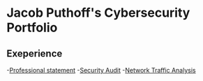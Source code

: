 # **Jacob Puthoff's Cybersecurity Portfolio**
## **Exeperience**
-[Professional statement](https://docs.google.com/document/d/1uNCtmP9PDCE40Cu1q4p9vj1T9Fx8m4uMRCiBDMg8Jzk/edit?usp=sharing)
-[Security Audit](https://docs.google.com/document/d/1--8AN_7k65IdReNIPuxEywx9nyNS41BHqZCAtRCHXnc/edit?usp=sharing)
-[Network Traffic Analysis](https://docs.google.com/document/d/1aND0F9J5XwUGxfrDz9UfS0TxVW7305Y9hGbaijHgL7Y/edit?usp=sharing)
